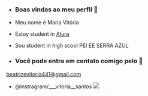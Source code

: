 - ### Boas vindas ao meu perfil 💙 
- Meu nome é Maria Vitória 
- Estoy student in [Alura](https://www.alura.com.br)
- Sou student in high scool PEI EE SERRA AZUL
  
- ### Você pode entra em contato comigo pelo 📧
beatrizevitoria441@gmail.com
- @instragram/___vitoria__santos
![](https://media1.tenor.com/m/3cLzjlrE8UgAAAAC/cachorro-dan%C3%A7ando.gif)
